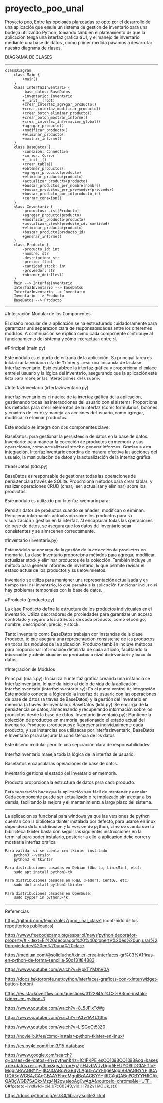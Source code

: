 # proyecto_poo_unal
Proyecto poo, Entre las opciones planteadas se opto por el desarrollo de una aplicación que emule un sistema de gestión de inventario para una bodega utilizando Python, tomando tambien el plateamiento de que la aplicacion tenga una interfaz grafica GUI,  y el manejo de inventario mediante una base de datos , como primer medida pasamos a desarrollar nuestro diagrama de clases. 

DIAGRAMA DE CLASES

***
```mermaid
classDiagram
    class Main {
        +main()
    }
    class InterfazInventario {
        -base_datos: BaseDatos
        -inventario: Inventario
        +__init__(root)
        +crear_interfaz_agregar_producto()
        +crear_interfaz_modificar_producto()
        +crear_boton_eliminar_producto()
        +crear_boton_mostrar_informe()
        +crear_interfaz_informacion_global()
        +agregar_producto()
        +modificar_producto()
        +eliminar_producto()
        +mostrar_informe()
    }
    class BaseDatos {
        -conexion: Connection
        -cursor: Cursor
        +__init__()
        +crear_tabla()
        +obtener_productos()
        +agregar_producto(producto)
        +eliminar_producto(producto)
        +actualizar_producto(producto)
        +buscar_productos_por_nombre(nombre)
        +buscar_productos_por_proveedor(proveedor)
        +buscar_producto_por_id(producto_id)
        +cerrar_conexion()
    }
    class Inventario {
        -productos: List[Producto]
        +agregar_producto(producto)
        +modificar_producto(producto)
        +actualizar_stock(producto_id, cantidad)
        +eliminar_producto(producto)
        +buscar_producto(producto_id)
        +generar_informe()
    }
    class Producto {
        -producto_id: int
        -nombre: str
        -descripcion: str
        -precio: float
        -cantidad_stock: int
        -proveedor: str
        +obtener_detalles()
    }
    Main --> InterfazInventario 
    InterfazInventario --> BaseDatos 
    InterfazInventario --> Inventario 
    Inventario --> Producto 
    BaseDatos --> Producto 

```

-----------------------------------------------------------------------------
#Integración Modular de los Componentes

El diseño modular de la aplicación se ha estructurado cuidadosamente para garantizar una separación clara de responsabilidades entre los diferentes módulos. A continuación se explica cómo cada componente contribuye al funcionamiento del sistema y cómo interactúan entre sí.

#Principal (main.py)

Este módulo es el punto de entrada de la aplicación. Su principal tarea es inicializar la ventana raíz de Tkinter y crear una instancia de la clase InterfazInventario. Esto establece la interfaz gráfica y proporciona el enlace entre el usuario y la lógica del inventario, asegurando que la aplicación esté lista para manejar las interacciones del usuario.

#InterfazInventario (interfazinventario.py)

InterfazInventario es el núcleo de la interfaz gráfica de la aplicación, gestionando todas las interacciones del usuario con el sistema. Proporciona los métodos para crear elementos de la interfaz (como formularios, botones y cuadros de texto) y maneja las acciones del usuario, como agregar, modificar o eliminar productos.

Este módulo se integra con dos componentes clave:

BaseDatos: para gestionar la persistencia de datos en la base de datos.
Inventario: para manejar la colección de productos en memoria y sus operaciones, como actualizar el stock o generar informes.
Gracias a esta integración, InterfazInventario coordina de manera efectiva las acciones del usuario, la manipulación de datos y la actualización de la interfaz gráfica.

#BaseDatos (bdd.py)

BaseDatos es responsable de gestionar todas las operaciones de persistencia a través de SQLite. Proporciona métodos para crear tablas, y realizar operaciones CRUD (crear, leer, actualizar y eliminar) sobre los productos.

Este módulo es utilizado por InterfazInventario para:

Persistir datos de productos cuando se añaden, modifican o eliminan.
Recuperar información actualizada sobre los productos para su visualización y gestión en la interfaz.
Al encapsular todas las operaciones de base de datos, se asegura que los datos del inventario sean consistentes y se almacenen correctamente.

#Inventario (inventario.py)

Este módulo se encarga de la gestión de la colección de productos en memoria. La clase Inventario proporciona métodos para agregar, modificar, actualizar stock y eliminar productos de la colección. También incluye un método para generar informes de inventario, lo que permite revisar el estado actual de los productos y sus movimientos.

Inventario se utiliza para mantener una representación actualizada y en tiempo real del inventario, lo que permite a la aplicación funcionar incluso si hay problemas temporales con la base de datos.

#Producto (producto.py)

La clase Producto define la estructura de los productos individuales en el inventario. Utiliza decoradores de propiedades para garantizar un acceso controlado y seguro a los atributos de cada producto, como el código, nombre, descripción, precio, y stock.

Tanto Inventario como BaseDatos trabajan con instancias de la clase Producto, lo que asegura una representación consistente de los productos en todos los módulos de la aplicación. Producto también incluye métodos para proporcionar información detallada de cada artículo, facilitando la interacción y administración de productos a nivel de inventario y base de datos.

#Integración de Módulos

Principal (main.py): Inicializa la interfaz gráfica creando una instancia de InterfazInventario, lo que da inicio al ciclo de vida de la aplicación.
InterfazInventario (interfazinventario.py): Es el punto central de integración. Este módulo conecta la lógica de la interfaz de usuario con las operaciones de base de datos (a través de BaseDatos) y la gestión del inventario en memoria (a través de Inventario).
BaseDatos (bdd.py): Se encarga de la persistencia de datos, almacenando y recuperando información sobre los productos desde la base de datos.
Inventario (inventario.py): Mantiene la colección de productos en memoria, gestionando el estado actual del inventario.
Producto (producto.py): Representa individualmente cada producto, y sus instancias son utilizadas por InterfazInventario, BaseDatos e Inventario para asegurar la consistencia de los datos.


Este diseño modular permite una separación clara de responsabilidades:

InterfazInventario maneja toda la lógica de la interfaz de usuario.

BaseDatos encapsula las operaciones de base de datos.

Inventario gestiona el estado del inventario en memoria.

Producto proporciona la estructura de datos para cada producto.

Esta separación hace que la aplicación sea fácil de mantener y escalar. Cada componente puede ser actualizado o reemplazado sin afectar a los demás, facilitando la mejora y el mantenimiento a largo plazo del sistema.



_____________________________________________________________________________________________________________________________________


La aplicacion es funcional para windows ya que las versiones de python cuentan con la biblioteca tkinter instalada por defecto, para usarse en linux dependera de la distribucion y la version de python, si no se cuenta con la bibilioteca tkinter   basta con seguir las siguientes instrucciones  en la terminal para poder instalarlo, posterior a ello la aplicacion debe correr y mostrarla interfaz grafica  
```
Para validar si se cuenta con tkinter instalado
    python3 --version
    python3 -m tkinter

Para distribuciones basadas en Debian (Ubuntu, LinuxMint, etc):
    sudo apt install python3-tk

Para distribuciones basadas en RHEL (Fedora, CentOS, etc)
    sudo dnf install python3-tkinter

Para distribuciones basadas en OpenSuse:
    sudo zypper in python3-tk
```
---------------------------
Referencias

https://github.com/fegonzalez7/poo_unal_clase1 (contenido de los repositorios publicados)

https://www.freecodecamp.org/espanol/news/python-decorador-property/#:~:text=El%20decorador%20%40property%20es%20un,usar%20propiedades%20en%20una%20clase.

https://medium.com/@solidlucho/tkinter-crea-interfaces-gr%C3%A1ficas-en-python-de-forma-sencilla-50d131f84883

https://www.youtube.com/watch?v=MpkTYMzhV0A

https://docs.hektorprofe.net/python/interfaces-graficas-con-tkinter/widget-button-boton/

https://es.stackoverflow.com/questions/312284/c%C3%B3mo-instalo-tkinter-en-python-3

https://www.youtube.com/watch?v=8L5JFlxTcWg

https://www.youtube.com/watch?v=AGw1A4L3Bhs

https://www.youtube.com/watch?v=LfSGeCt50Z0

https://noviello.it/es/como-instalar-python-tkinter-en-linux/

https://es.py4e.com/html3/15-database

https://www.google.com/search?q=bases+de+datos+en+python&rlz=1C1FKPE_esCO1093CO1093&oq=bases+de+datos+en+python&gs_lcrp=EgZjaHJvbWUyDggAEEUYORhDGIAEGIoFMggIARAAGBYYHjIICAIQABgWGB4yCAgDEAAYFhgeMggIBBAAGBYYHjIICAUQABgWGB4yCAgGEAAYFhgeMggIBxAAGBYYHjIKCAgQABgPGBYYHjIICAkQABgWGB7SAQkxMzg4N2owajeoAgCwAgA&sourceid=chrome&ie=UTF-8#fpstate=ive&vld=cid:b7c68249,vid:iH7d2vHVCUk,st:0

https://docs.python.org/es/3.8/library/sqlite3.html
